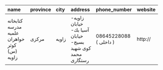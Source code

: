| name                                        | province   | city   | address                                                   | phone_number           | website   |
|:--------------------------------------------|:-----------|:-------|:----------------------------------------------------------|:-----------------------|:----------|
| کتابخانه مدرسه علمیه خواهران کوثر (س) زاویه | مرکزی      | زاویه  | زاویه- خیابان آسیا بك- خیابان بسیج- کوی شهید محمد رستگاری | 08645228088 ( داخلی  ) | http://   |